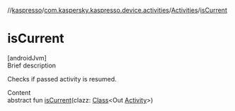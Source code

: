 //[kaspresso](../../index.md)/[com.kaspersky.kaspresso.device.activities](../index.md)/[Activities](index.md)/[isCurrent](is-current.md)



# isCurrent  
[androidJvm]  
Brief description  


Checks if passed activity is resumed.

  
Content  
abstract fun [isCurrent](is-current.md)(clazz: [Class](https://developer.android.com/reference/kotlin/java/lang/Class.html)<Out [Activity](https://developer.android.com/reference/kotlin/android/app/Activity.html)>)  



